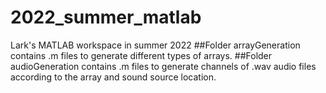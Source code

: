 # 2022_summer_matlab
Lark's MATLAB workspace in summer 2022
##Folder arrayGeneration contains .m files to generate different types of arrays.
##Folder audioGeneration contains .m files to generate channels of .wav audio files according to the array and sound source location.
